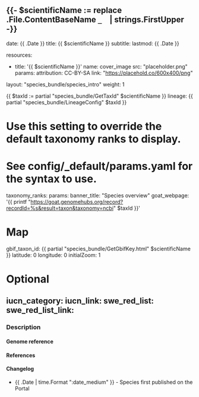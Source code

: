 {{- $scientificName := replace .File.ContentBaseName `_` ` ` | strings.FirstUpper -}}
---
date: {{ .Date }}
title: {{ $scientificName }}
subtitle:
lastmod: {{ .Date }}

resources:
  - title: '{{ $scientificName }}'
    name: cover_image
    src: "placeholder.png"
    params:
      attribution: CC-BY-SA
      link: "https://placehold.co/600x400/png"

layout: "species_bundle/species_intro"
weight: 1

{{ $taxId := partial "species_bundle/GetTaxId" $scientificName }}
lineage: {{ partial "species_bundle/LineageConfig" $taxId }}
# Use this setting to override the default taxonomy ranks to display.
# See config/_default/params.yaml for the syntax to use.
taxonomy_ranks:
params:
  banner_title: "Species overview"
  goat_webpage: '{{ printf
  "https://goat.genomehubs.org/record?recordId=%s&result=taxon&taxonomy=ncbi"
  $taxId
  }}'

  # Map
  gbif_taxon_id: {{ partial "species_bundle/GetGbifKey.html" $scientificName }}
  latitude: 0
  longitude: 0
  initialZoom: 1

  # Optional
  iucn_category:
  iucn_link:
  swe_red_list:
  swe_red_list_link:
---

### Description

#### Genome reference

#### References

#### Changelog

- {{ .Date | time.Format ":date_medium" }} - Species first published on the Portal
